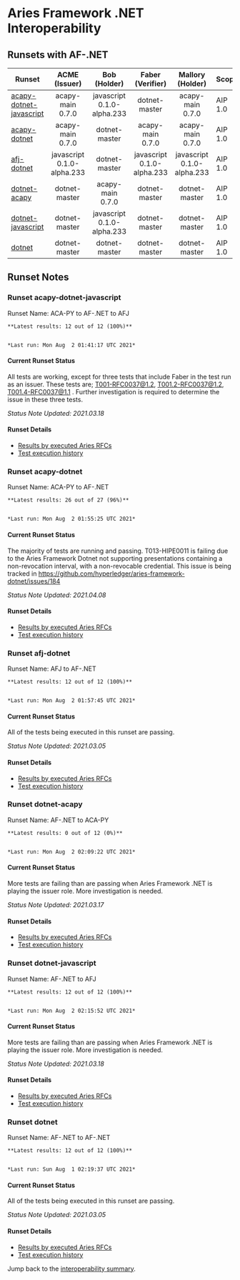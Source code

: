 # Aries Framework .NET Interoperability

## Runsets with AF-.NET

| Runset | ACME<br>(Issuer) | Bob<br>(Holder) | Faber<br>(Verifier) | Mallory<br>(Holder) | Scope | Results | 
| ------ | :--------------: | :-------------: | :----------------: | :-----------------: | ----- | :-----: | 
| [acapy-dotnet-javascript](#runset-acapy-dotnet-javascript) | acapy-main<br>0.7.0 | javascript<br>0.1.0-alpha.233 | dotnet-master<br> | acapy-main<br>0.7.0 | AIP 1.0 | [**12 / 12<br>100%**](https://allure.vonx.io/api/allure-docker-service/projects/acapy-b-javascript-f-dotnet/reports/latest/index.html?redirect=false#behaviors) |
| [acapy-dotnet](#runset-acapy-dotnet) | acapy-main<br>0.7.0 | dotnet-master<br> | acapy-main<br>0.7.0 | acapy-main<br>0.7.0 | AIP 1.0 | [**26 / 27<br>96%**](https://allure.vonx.io/api/allure-docker-service/projects/acapy-b-dotnet/reports/latest/index.html?redirect=false#behaviors) |
| [afj-dotnet](#runset-afj-dotnet) | javascript<br>0.1.0-alpha.233 | dotnet-master<br> | javascript<br>0.1.0-alpha.233 | javascript<br>0.1.0-alpha.233 | AIP 1.0 | [**12 / 12<br>100%**](https://allure.vonx.io/api/allure-docker-service/projects/javascript-b-dotnet/reports/latest/index.html?redirect=false#behaviors) |
| [dotnet-acapy](#runset-dotnet-acapy) | dotnet-master<br> | acapy-main<br>0.7.0 | dotnet-master<br> | dotnet-master<br> | AIP 1.0 | [**0 / 12<br>0%**](https://allure.vonx.io/api/allure-docker-service/projects/dotnet-b-acapy/reports/latest/index.html?redirect=false#behaviors) |
| [dotnet-javascript](#runset-dotnet-javascript) | dotnet-master<br> | javascript<br>0.1.0-alpha.233 | dotnet-master<br> | dotnet-master<br> | AIP 1.0 | [**12 / 12<br>100%**](https://allure.vonx.io/api/allure-docker-service/projects/dotnet-b-javascript/reports/latest/index.html?redirect=false#behaviors) |
| [dotnet](#runset-dotnet) | dotnet-master<br> | dotnet-master<br> | dotnet-master<br> | dotnet-master<br> | AIP 1.0 | [**12 / 12<br>100%**](https://allure.vonx.io/api/allure-docker-service/projects/dotnet/reports/latest/index.html?redirect=false#behaviors) |

## Runset Notes

### Runset **acapy-dotnet-javascript**

Runset Name: ACA-PY to AF-.NET to AFJ

```tip
**Latest results: 12 out of 12 (100%)**


*Last run: Mon Aug  2 01:41:17 UTC 2021*
```

#### Current Runset Status

All tests are working, except for three tests that include Faber in the test run as an issuer.
These tests are; T001-RFC0037@1.2, T001.2-RFC0037@1.2, T001.4-RFC0037@1.1 . Further investigation 
is required to determine the issue in these three tests.

*Status Note Updated: 2021.03.18*

#### Runset Details

- [Results by executed Aries RFCs](https://allure.vonx.io/api/allure-docker-service/projects/acapy-b-javascript-f-dotnet/reports/latest/index.html?redirect=false#behaviors)
- [Test execution history](https://allure.vonx.io/allure-docker-service-ui/projects/acapy-b-javascript-f-dotnet/reports/latest)


### Runset **acapy-dotnet**

Runset Name: ACA-PY to AF-.NET

```tip
**Latest results: 26 out of 27 (96%)**


*Last run: Mon Aug  2 01:55:25 UTC 2021*
```

#### Current Runset Status

The majority of tests are running and passing. T013-HIPE0011 is failing due to the Aries Framework Dotnet not supporting
presentations containing a non-revocation interval, with a non-revocable credential. This issue is being tracked in 
https://github.com/hyperledger/aries-framework-dotnet/issues/184

*Status Note Updated: 2021.04.08*

#### Runset Details

- [Results by executed Aries RFCs](https://allure.vonx.io/api/allure-docker-service/projects/acapy-b-dotnet/reports/latest/index.html?redirect=false#behaviors)
- [Test execution history](https://allure.vonx.io/allure-docker-service-ui/projects/acapy-b-dotnet/reports/latest)


### Runset **afj-dotnet**

Runset Name: AFJ to AF-.NET

```tip
**Latest results: 12 out of 12 (100%)**


*Last run: Mon Aug  2 01:57:45 UTC 2021*
```

#### Current Runset Status

All of the tests being executed in this runset are passing.

*Status Note Updated: 2021.03.05*

#### Runset Details

- [Results by executed Aries RFCs](https://allure.vonx.io/api/allure-docker-service/projects/javascript-b-dotnet/reports/latest/index.html?redirect=false#behaviors)
- [Test execution history](https://allure.vonx.io/allure-docker-service-ui/projects/javascript-b-dotnet/reports/latest)


### Runset **dotnet-acapy**

Runset Name: AF-.NET to ACA-PY

```tip
**Latest results: 0 out of 12 (0%)**


*Last run: Mon Aug  2 02:09:22 UTC 2021*
```

#### Current Runset Status

More tests are failing than are passing when Aries Framework .NET is playing the issuer role. More investigation is needed.

*Status Note Updated: 2021.03.17*

#### Runset Details

- [Results by executed Aries RFCs](https://allure.vonx.io/api/allure-docker-service/projects/dotnet-b-acapy/reports/latest/index.html?redirect=false#behaviors)
- [Test execution history](https://allure.vonx.io/allure-docker-service-ui/projects/dotnet-b-acapy/reports/latest)


### Runset **dotnet-javascript**

Runset Name: AF-.NET to AFJ

```tip
**Latest results: 12 out of 12 (100%)**


*Last run: Mon Aug  2 02:15:52 UTC 2021*
```

#### Current Runset Status

More tests are failing than are passing when Aries Framework .NET is playing the issuer role. More investigation is needed.

*Status Note Updated: 2021.03.18*

#### Runset Details

- [Results by executed Aries RFCs](https://allure.vonx.io/api/allure-docker-service/projects/dotnet-b-javascript/reports/latest/index.html?redirect=false#behaviors)
- [Test execution history](https://allure.vonx.io/allure-docker-service-ui/projects/dotnet-b-javascript/reports/latest)


### Runset **dotnet**

Runset Name: AF-.NET to AF-.NET

```tip
**Latest results: 12 out of 12 (100%)**


*Last run: Sun Aug  1 02:19:37 UTC 2021*
```

#### Current Runset Status

All of the tests being executed in this runset are passing.

*Status Note Updated: 2021.03.05*

#### Runset Details

- [Results by executed Aries RFCs](https://allure.vonx.io/api/allure-docker-service/projects/dotnet/reports/latest/index.html?redirect=false#behaviors)
- [Test execution history](https://allure.vonx.io/allure-docker-service-ui/projects/dotnet/reports/latest)

Jump back to the [interoperability summary](./README.md).

